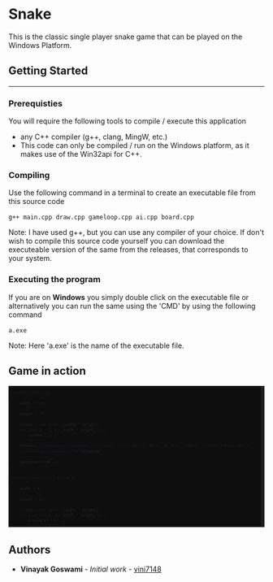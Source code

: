 # Snake

This is the classic single player snake game that can be played on the Windows Platform.

## Getting Started

***

### Prerequisties

You will require the following tools to compile / execute this application

* any C++ compiler (g++, clang, MingW, etc.)
* This code can only be compiled / run on the Windows platform, as it makes use of the Win32api for C++.



### Compiling

Use the following command in a terminal to create an executable file from this source code
```
g++ main.cpp draw.cpp gameloop.cpp ai.cpp board.cpp
```
Note: I have used g++, but you can use any compiler of your choice. If don't wish to compile this source code yourself you can download the executeable version of the same from the releases, that corresponds to your system.

### Executing the program

If you are on **Windows** you simply double click on the executable file or alternatively you can run the same using the 'CMD' by using the following command

```
a.exe
```
Note: Here 'a.exe' is the name of the executable file.


## Game in action 

![GIF](https://github.com/vini7148/Snake/blob/main/assets/game.gif)


## Authors

* **Vinayak Goswami** - *Initial work* - [vini7148](https://github.com/vini7148)